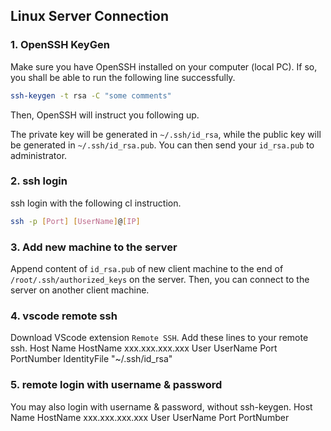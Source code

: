 ## Linux Server Connection

### 1. OpenSSH KeyGen
Make sure you have OpenSSH installed on your computer (local PC).
If so, you shall be able to run the following line successfully.

```bash
ssh-keygen -t rsa -C "some comments"
```

Then, OpenSSH will instruct you following up. 

The private key will be generated in `~/.ssh/id_rsa`, while the public key will be generated in `~/.ssh/id_rsa.pub`.
You can then send your `id_rsa.pub` to administrator.

### 2. ssh login

ssh login with the following cl instruction.
```bash
ssh -p [Port] [UserName]@[IP]
```

### 3. Add new machine to the server
Append content of `id_rsa.pub` of new client machine to the end of `/root/.ssh/authorized_keys` on the server.
Then, you can connect to the server on another client machine.

### 4. vscode remote ssh
Download VScode extension `Remote SSH`. Add these lines to your remote ssh.
Host Name
    HostName xxx.xxx.xxx.xxx
    User UserName
    Port PortNumber
    IdentityFile "~/.ssh/id_rsa"

### 5. remote login with username & password
You may also login with username & password, without ssh-keygen.
Host Name
    HostName xxx.xxx.xxx.xxx
    User UserName
    Port PortNumber